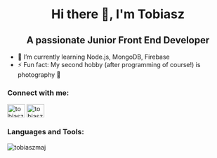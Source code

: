 <h1 align="center">Hi there 👋, I'm Tobiasz</h1>
<h2 align="center">A passionate Junior Front End Developer</h2>

- 🌱 I’m currently learning Node.js, MongoDB, Firebase 
- ⚡ Fun fact: My second hobby (after programming of course!) is photography 📸 


<p align="left">
<h3 align="left">Connect with me:</h3>
<a href="https://linkedin.com/in/tobiaszmaj" target="blank"><img align="center" src="https://cdn.jsdelivr.net/npm/simple-icons@3.0.1/icons/linkedin.svg" alt="tobiaszmaj" height="30" width="40" /></a> 
<a href="https://codepen.io/tobiaszmaj" target="blank"><img align="center" src="https://cdn.jsdelivr.net/npm/simple-icons@3.0.1/icons/codepen.svg" alt="tobiaszmaj" height="30" width="40" /></a>
</p>

<h3 align="left">Languages and Tools:</h3>

<p><img align="left" src="https://github-readme-stats.vercel.app/api/top-langs/?username=tobiaszmaj&layout=compact" alt="tobiaszmaj" /></p>
